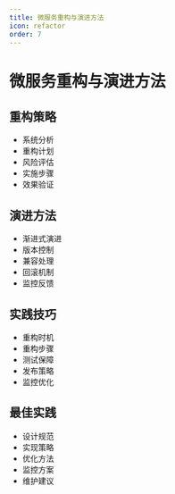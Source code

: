 ```yaml
---
title: 微服务重构与演进方法
icon: refactor
order: 7
---
```


# 微服务重构与演进方法

## 重构策略
- 系统分析
- 重构计划
- 风险评估
- 实施步骤
- 效果验证

## 演进方法
- 渐进式演进
- 版本控制
- 兼容处理
- 回滚机制
- 监控反馈

## 实践技巧
- 重构时机
- 重构步骤
- 测试保障
- 发布策略
- 监控优化

## 最佳实践
- 设计规范
- 实现策略
- 优化方法
- 监控方案
- 维护建议
